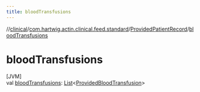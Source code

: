 ```yaml
---
title: bloodTransfusions
---
```

//[clinical](../../../index.html)/[com.hartwig.actin.clinical.feed.standard](../index.html)/[ProvidedPatientRecord](index.html)/[bloodTransfusions](blood-transfusions.html)



# bloodTransfusions



[JVM]\
val [bloodTransfusions](blood-transfusions.html): [List](https://kotlinlang.org/api/latest/jvm/stdlib/kotlin.collections/-list/index.html)&lt;[ProvidedBloodTransfusion](../-provided-blood-transfusion/index.html)&gt;




